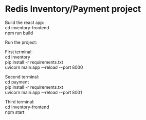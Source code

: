 # Redis Inventory/Payment project

Build the react app:</br>
cd inventory-frontend</br>
npm run build</br>

Run the project:</br>

First terminal:</br>
cd inventory</br>
pip install -r requirements.txt</br>
uvicorn main:app --reload --port 8000</br>

Second terminal:</br>
cd payment</br>
pip install -r requirements.txt</br>
uvicorn main:app --reload --port 8001</br>

Third terminal:</br>
cd inventory-frontend</br>
npm start
